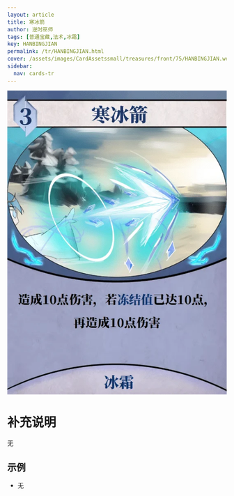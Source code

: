 ```yaml
---
layout: article
title: 寒冰箭
author: 逆时巫师
tags: [普通宝藏,法术,冰霜]
key: HANBINGJIAN
permalink: /tr/HANBINGJIAN.html
cover: /assets/images/CardAssetssmall/treasures/front/75/HANBINGJIAN.webp
sidebar:
  nav: cards-tr
---
```

![](/assets/images/CardAssets/treasures/front/75/HANBINGJIAN.webp)

# 补充说明

无

## 示例

* 无